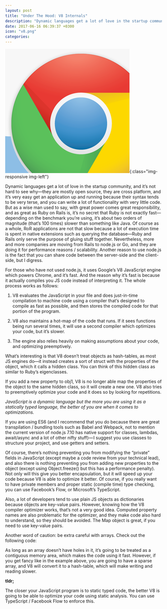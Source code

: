 ```yaml
---
layout: post
title: "Under The Hood: V8 Internals"
description: "Dynamic languages get a lot of love in the startup community, and it’s not hard to see why—they are mostly open source, they are cross platform, and it’s very easy get an application up and running because their syntax tends to be very terse, and you can write a lot of functionality with very little code. But as a wise man used to say, with great power comes great responsibility, and as great as Ruby on Rails is, it’s no secret that Ruby is not exactly fast—depending on the benchmark you’re using..."
date: 2017-06-16 06:39:37 +0300
icon: "v8.png"
categories:
---
```

![image-title-here](/images/chrome.png){:class="img-responsive img-left"}

Dynamic languages get a lot of love in the startup community, and it’s not hard to see why—they are mostly open source, they are cross platform, and it’s very easy get an application up and running because their syntax tends to be very terse, and you can write a lot of functionality with very little code. But as a wise man used to say, with great power comes great responsibility, and as great as Ruby on Rails is, it’s no secret that Ruby is not exactly fast—depending on the benchmark you’re using, it’s about two orders of magnitude (that’s 100 times) slower than something like Java. Of course as a whole, RoR applications are not that slow because a lot of execution time is spent in native extensions such as querying the database—Ruby and Rails only serve the purpose of gluing stuff together. Nevertheless, more and more companies are moving from Rails to node.js or Go, and they are doing it for performance reasons / scalability. Another reason to use node.js is the fact that you can share code between the server-side and the client-side, but I digress.

For those who have not used node.js, it uses Google’s V8 JavaScript engine which powers Chrome, and it’s fast. And the reason why it’s fast is because it actually compiles you JS code instead of interpreting it. The whole process works as follows:

1. V8 evaluates the JavaScript in your file and does just-in-time compilation to machine code using a compiler that’s designed to compile as fast as possible, and then stores the compiled code for that portion of the program.

2. V8 also maintains a hot-map of the code that runs. If it sees functions being run several times, it will use a second compiler which optimizes your code, but it’s slower.

3. The engine also relies heavily on making assumptions about your code, and optimizing preemptively.

What’s interesting is that V8 doesn’t treat objects as hash-tables, as most JS engines do—it instead creates a sort of struct with the properties of the object, which it calls a hidden class. You can think of this hidden class as similar to Ruby’s eigenclasses.

<script src="https://gist.github.com/toaderflorin/6dafc797abe6a17bb7d63d8d94e22fb5.js"></script>

If you add a new property to obj1, V8 is no longer able map the properties of the object to the same hidden class, so it will create a new one. V8 also tries to preemptively optimize your code and it does so by looking for repetitions.

*JavaScript is a dynamic language but the more you are using it as a statically typed language, the better of you are when it comes to optimizations.*

If you are using ES6 (and I recommend that you do because there are great transpilation / bundling tools such as Babel and Webpack, not to mention the current version of node.js 7.10 has native support for classes, lambdas, await/async and a lot of other nifty stuff)— I suggest you use classes to structure your project, and use getters and setters.

<script src="https://gist.github.com/toaderflorin/eb5fb6e45dd943a3f6ad87da7f1fe827.js"></script>

Of course, there’s nothing preventing you from modifying the “private” fields in JavaScript (except maybe a code review from your technical lead), and also there is nothing preventing you from adding new properties to the object (except using Object.freeze() but this has a performance penalty). Not only will this give you better encapsulation, but it will speed up your code because V8 is able to optimize it better. Of course, if you really want to have private members and proper static (compile time) type checking, you can use Facebook’s Flow, or Microsoft’s TypeScript.

Also, a lot of developers tend to use plain JS objects as dictionaries because objects are key-value pairs. However, knowing how the V8 compiler optimizer works, that’s not a very good idea. Computed property names are also problematic for the optimizer, and they make code also hard to understand, so they should be avoided. The Map object is great, if you need to use key-value pairs.

Another word of caution: be extra careful with arrays. Check out the following code:

<script src="https://gist.github.com/toaderflorin/2b22591a73bd61ad4b07dec88fdae5b7.js"></script>

As long as an array doesn’t have holes in it, it’s going to be treated as a contiguous memory area, which makes the code using it fast. However, if you get fancy like in the example above, you are going to have a sparse array, and V8 will convert it to a hash-table, which will make writing and reading slower.

**tldr;**

The closer your JavaScript program is to static typed code, the better V8 is going to be able to optimize your code using static analysis. You can use TypeScript / Facebook Flow to enforce this.

[jekyll-docs]: https://jekyllrb.com/docs/home
[jekyll-gh]:   https://github.com/jekyll/jekyll
[jekyll-talk]: https://talk.jekyllrb.com/
